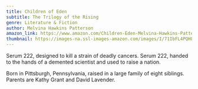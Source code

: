 ```yaml
---
title: Children of Eden
subtitle: The Trilogy of the Rising
genre: Literature & Fiction
author: Melvina Hawkins Patterson
amazon_link: https://www.amazon.com/Children-Eden-Melvina-Hawkins-Patterson/dp/1648952259/ref=tmm_pap_swatch_0?_encoding=UTF8&qid=1643549804&sr=8-1
thumbnail: https://images-na.ssl-images-amazon.com/images/I/71IbFL4PQHL.jpg
---
```

Serum 222, designed to kill a strain of deadly cancers. Serum 222, handed to the hands of a demented scientist and used to raise a nation.

Born in Pittsburgh, Pennsylvania, raised in a large family of eight siblings. Parents are Kathy Grant and David Lavender.